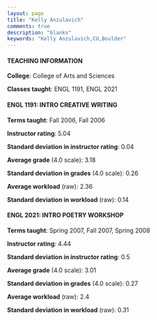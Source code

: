 ```yaml
---
layout: page
title: "Kelly Anzulavich" 
comments: true
description: "blanks"
keywords: "Kelly Anzulavich,CU,Boulder"
---
```

<head>
<script src="https://ajax.googleapis.com/ajax/libs/jquery/2.1.3/jquery.min.js"></script>
<script src="https://dl.dropboxusercontent.com/s/pc42nxpaw1ea4o9/highcharts.js?dl=0"></script>
<!-- <script src="../assets/js/highcharts.js"></script> -->
<style type="text/css">@font-face {
	font-family: "Bebas Neue";
	src: url(https://www.filehosting.org/file/details/544349/BebasNeue Regular.otf) format("opentype");
	}
	h1.Bebas { 
		font-family: "Bebas Neue", Verdana, Tahoma;
	}
</style>
</head>
	   
#### TEACHING INFORMATION

**College**: College of Arts and Sciences

**Classes taught**: ENGL 1191, ENGL 2021

#### ENGL 1191: INTRO CREATIVE WRITING

**Terms taught**: Fall 2006, Fall 2006

**Instructor rating**: 5.04

**Standard deviation in instructor rating**: 0.04

**Average grade** (4.0 scale): 3.18

**Standard deviation in grades** (4.0 scale): 0.26

**Average workload** (raw): 2.36

**Standard deviation in workload** (raw): 0.14

#### ENGL 2021: INTRO POETRY WORKSHOP

**Terms taught**: Spring 2007, Fall 2007, Spring 2008

**Instructor rating**: 4.44

**Standard deviation in instructor rating**: 0.5

**Average grade** (4.0 scale): 3.01

**Standard deviation in grades** (4.0 scale): 0.27

**Average workload** (raw): 2.4

**Standard deviation in workload** (raw): 0.31


